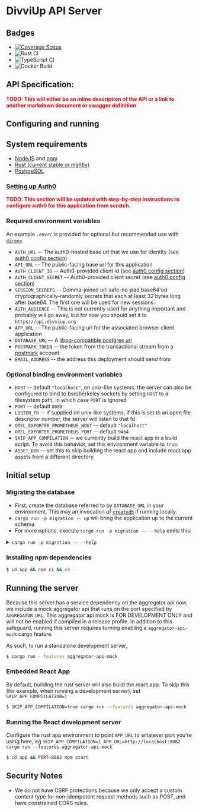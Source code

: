 # DivviUp API Server

## Badges

* [![Coverage Status](https://coveralls.io/repos/github/divviup/divviup-api/badge.svg?branch=main)](https://coveralls.io/github/divviup/divviup-api?branch=main)
* ![Rust CI](https://github.com/divviup/divviup-api/actions/workflows/rust.yml/badge.svg?branch=main)
* ![TypeScript CI](https://github.com/divviup/divviup-api/actions/workflows/ts.yml/badge.svg?branch=main)
* ![Docker Build](https://github.com/divviup/divviup-api/actions/workflows/docker.yml/badge.svg?branch=main)


## API Specification:
<b style="color:red">TODO: This will either be an inline description of the API or a link to another markdown document or swagger definition</b>

## Configuring and running

## System requirements
* [NodeJS](https://nodejs.org/) and [npm](https://www.npmjs.com/)
* [Rust (current stable or nightly)](https://www.rust-lang.org/tools/install)
* [PostgreSQL](https://www.postgresql.org/)

### [Setting up Auth0](#auth0)

<b style="color:red">TODO: This section will be updated with step-by-step instructions to configure auth0 for this application from scratch.</b>

### Required environment variables

An example `.envrc` is provided for optional but recommended use with [`direnv`](https://direnv.net).

* `AUTH_URL` -- The auth0-hosted base url that we use for identity (see [auth0 config section](#auth0))
* `API_URL` -- The public-facing base url for this application
* `AUTH_CLIENT_ID` -- Auth0-provided client id (see [auth0 config section](#auth0))
* `AUTH_CLIENT_SECRET` -- Auth0-provided client secret (see [auth0 config section](#auth0))
* `SESSION_SECRETS` -- Comma-joined url-safe-no-pad base64'ed
  cryptographically-randomly secrets that each at least 32 bytes long
  after base64. The first one will be used for new sessions.
* `AUTH_AUDIENCE` -- This is not currently used for anything important and probably will go away, but for now you should set it to `https://api.divviup.org`
* `APP_URL` -- The public-facing url for the associated browser client application
* `DATABASE_URL` -- A [libpq-compatible postgres uri](https://www.postgresql.org/docs/current/libpq-connect.html#id-1.7.3.8.3.6)
* `POSTMARK_TOKEN` -- the token from the transactional stream from a [postmark](https://postmarkapp.com) account
* `EMAIL_ADDRESS` -- the address this deployment should send from

### Optional binding environment variables

* `HOST` -- default `"localhost"`, on unix-like systems, the server can also be configured to bind to bsd/berkeley sockets by setting `HOST` to a filesystem path, in which case `PORT` is ignored
* `PORT` -- default `8080`
* `LISTEN_FD` -- if supplied on unix-like systems, if this is set to an open file descriptor number, the server will listen to that fd
* `OTEL_EXPORTER_PROMETHEUS_HOST` -- default `"localhost"`
* `OTEL_EXPORTER_PROMETHEUS_PORT` -- default `9464`
* `SKIP_APP_COMPILATION` -- we currently build the react app in a build script. To avoid this behavior, set this environment variable to `true`.
* `ASSET_DIR` -- set this to skip building the react app and include react app assets from a different directory

## Initial setup

### Migrating the database

* First, create the database referred to by `DATABASE_URL` in your environment. This may an invocation of [`createdb`](https://www.postgresql.org/docs/current/app-createdb.html) if running locally.
* `cargo run -p migration -- up` will bring the application up to the current schema
* For more options, execute `cargo run -p migration -- --help` emits this:

<details>
  <summary><code>cargo run -p migration -- --help</code></summary>
  
```
sea-orm-migration 0.11.0

USAGE:
    migration [OPTIONS] [SUBCOMMAND]

OPTIONS:
    -h, --help
            Print help information

    -s, --database-schema <DATABASE_SCHEMA>
            Database schema
             - For MySQL and SQLite, this argument is ignored.
             - For PostgreSQL, this argument is optional with default value 'public'.
            [env: DATABASE_SCHEMA=]

    -u, --database-url <DATABASE_URL>
            Database URL
            
            [env: DATABASE_URL=postgres://localhost/divviup_dev]

    -v, --verbose
            Show debug messages

    -V, --version
            Print version information

SUBCOMMANDS:
    init
            Initialize migration directory
    generate
            Generate a new, empty migration
    fresh
            Drop all tables from the database, then reapply all migrations
    refresh
            Rollback all applied migrations, then reapply all migrations
    reset
            Rollback all applied migrations
    status
            Check the status of all migrations
    up
            Apply pending migrations
    down
            Rollback applied migrations
    help
            Print this message or the help of the given subcommand(s)
```
</details>

### Installing npm dependencies

```bash
$ cd app && npm ci && cd -
```

## Running the server

Because this server has a service dependency on the aggregator api
now, we include a mock aggregator api that runs on the port specified
by `AGGREGATOR_URL`. This aggregator api mock is FOR DEVELOPMENT ONLY
and will not be enabled if compiled in a release profile. In addition
to this safeguard, running this server requires turning enabling a
`aggregator-api-mock` cargo feature.

As such, to run a standalone development server,

```bash
$ cargo run --features aggregator-api-mock
```

### Embedded React App

By default, building the rust server will also build the react app. To skip this (for example, when running a development server), set `SKIP_APP_COMPIILATION=1`

```bash
$ SKIP_APP_COMPILATION=true cargo run --features aggregator-api-mock
```

### Running the React development server

Configure the rust app environment to point `APP_URL` to whatever port you're using here, eg `SKIP_APP_COMPILATION=1 APP_URL=http://localhost:8082 cargo run --features aggregator-api-mock`

```bash
$ cd app && PORT=8082 npm start
```


## Security Notes

* We do not have CSRF protections because we only accept a custom content type for non-idempotent request methods such as POST, and have constrained CORS rules.


